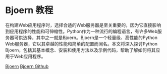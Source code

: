 # Bjoern 教程

<show-structure depth="2"/>

在构建Web应用程序时，选择合适的Web服务器是至关重要的，因为它直接影响到应用程序的性能和可伸缩性。Python作为一种流行的编程语言，有许多Web服务器可供选择，其中之一就是Bjoern。Bjoern是一个轻量级、高性能的Python Web服务器，它以其卓越的性能和简单的配置而闻名。本文将深入探讨Python Bjoern，包括其基本概念、安装和使用方法以及示例代码，帮助了解如何将其应用于Web应用程序。

<seealso>
<category ref="ref_docs">
    <a href="https://mp.weixin.qq.com/s/49L295wAZ7FsJ-mQOvBWdA">Bjoern</a>
</category>
<category ref="ref_github">
    <a href="https://github.com/jonashaag/bjoern">Bjoern Github</a>
</category>
<category ref="ref_issues"></category>
<category ref="ref_hf"></category>
<category ref="ref_ms"></category>
</seealso>